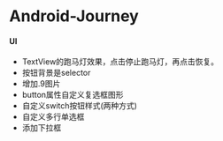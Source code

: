 # Android-Journey
#### UI

* TextView的跑马灯效果，点击停止跑马灯，再点击恢复。
* 按钮背景是selector
* 增加.9图片
* button属性自定义复选框图形
* 自定义switch按钮样式(两种方式)
* 自定义多行单选框
* 添加下拉框

